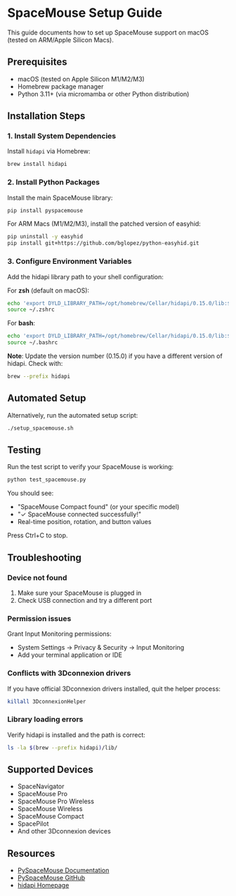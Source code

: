 # SpaceMouse Setup Guide

This guide documents how to set up SpaceMouse support on macOS (tested on ARM/Apple Silicon Macs).

## Prerequisites

- macOS (tested on Apple Silicon M1/M2/M3)
- Homebrew package manager
- Python 3.11+ (via micromamba or other Python distribution)

## Installation Steps

### 1. Install System Dependencies

Install `hidapi` via Homebrew:
```bash
brew install hidapi
```

### 2. Install Python Packages

Install the main SpaceMouse library:
```bash
pip install pyspacemouse
```

For ARM Macs (M1/M2/M3), install the patched version of easyhid:
```bash
pip uninstall -y easyhid
pip install git+https://github.com/bglopez/python-easyhid.git
```

### 3. Configure Environment Variables

Add the hidapi library path to your shell configuration:

For **zsh** (default on macOS):
```bash
echo 'export DYLD_LIBRARY_PATH=/opt/homebrew/Cellar/hidapi/0.15.0/lib:$DYLD_LIBRARY_PATH' >> ~/.zshrc
source ~/.zshrc
```

For **bash**:
```bash
echo 'export DYLD_LIBRARY_PATH=/opt/homebrew/Cellar/hidapi/0.15.0/lib:$DYLD_LIBRARY_PATH' >> ~/.bashrc
source ~/.bashrc
```

**Note**: Update the version number (0.15.0) if you have a different version of hidapi. Check with:
```bash
brew --prefix hidapi
```

## Automated Setup

Alternatively, run the automated setup script:
```bash
./setup_spacemouse.sh
```

## Testing

Run the test script to verify your SpaceMouse is working:
```bash
python test_spacemouse.py
```

You should see:
- "SpaceMouse Compact found" (or your specific model)
- "✓ SpaceMouse connected successfully!"
- Real-time position, rotation, and button values

Press Ctrl+C to stop.

## Troubleshooting

### Device not found
1. Make sure your SpaceMouse is plugged in
2. Check USB connection and try a different port

### Permission issues
Grant Input Monitoring permissions:
- System Settings → Privacy & Security → Input Monitoring
- Add your terminal application or IDE

### Conflicts with 3Dconnexion drivers
If you have official 3Dconnexion drivers installed, quit the helper process:
```bash
killall 3DconnexionHelper
```

### Library loading errors
Verify hidapi is installed and the path is correct:
```bash
ls -la $(brew --prefix hidapi)/lib/
```

## Supported Devices

- SpaceNavigator
- SpaceMouse Pro
- SpaceMouse Pro Wireless
- SpaceMouse Wireless
- SpaceMouse Compact
- SpacePilot
- And other 3Dconnexion devices

## Resources

- [PySpaceMouse Documentation](https://spacemouse.kubaandrysek.cz/)
- [PySpaceMouse GitHub](https://github.com/JakubAndrysek/PySpaceMouse)
- [hidapi Homepage](https://github.com/libusb/hidapi)
